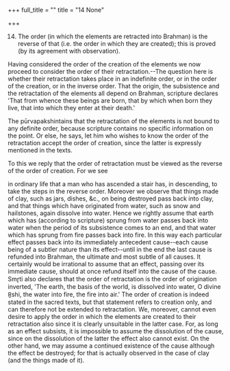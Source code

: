 +++
full_title = ""
title = "14 None"

+++


14. The order (in which the elements are retracted into Brahman) is the reverse of that (i.e. the order in which they are created); this is proved (by its agreement with observation).

Having considered the order of the creation of the elements we now proceed to consider the order of their retractation.--The question here is whether their retractation takes place in an indefinite order, or in the order of the creation, or in the inverse order. That the origin, the subsistence and the retractation of the elements all depend on Brahman, scripture declares 'That from whence these beings are born, that by which when born they live, that into which they enter at their death.'

The pūrvapakshintains that the retractation of the elements is not bound to any definite order, because scripture contains no specific information on the point. Or else, he says, let him who wishes to know the order of the retractation accept the order of creation, since the latter is expressly mentioned in the texts.

To this we reply that the order of retractation must be viewed as the reverse of the order of creation. For we see

in ordinary life that a man who has ascended a stair has, in descending, to take the steps in the reverse order. Moreover we observe that things made of clay, such as jars, dishes, &c., on being destroyed pass back into clay, and that things which have originated from water, such as snow and hailstones, again dissolve into water. Hence we rightly assume that earth which has (according to scripture) sprung from water passes back into water when the period of its subsistence comes to an end, and that water which has sprung from fire passes back into fire. In this way each particular effect passes back into its immediately antecedent cause--each cause being of a subtler nature than its effect--until in the end the last cause is refunded into Brahman, the ultimate and most subtle of all causes. It certainly would be irrational to assume that an effect, passing over its immediate cause, should at once refund itself into the cause of the cause. Smr̥ti also declares that the order of retractation is the order of origination inverted, 'The earth, the basis of the world, is dissolved into water, O divine R̥shi, the water into fire, the fire into air.' The order of creation is indeed stated in the sacred texts, but that statement refers to creation only, and can therefore not be extended to retractation. We, moreover, cannot even desire to apply the order in which the elements are created to their retractation also since it is clearly unsuitable in the latter case. For, as long as an effect subsists, it is impossible to assume the dissolution of the cause, since on the dissolution of the latter the effect also cannot exist. On the other hand, we may assume a continued existence of the cause although the effect be destroyed; for that is actually observed in the case of clay (and the things made of it).

